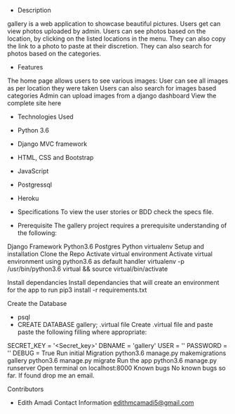 - Description

gallery is a web application to showcase beautiful pictures. Users get can view photos uploaded by admin. Users can see photos based on the location, by clicking on the listed locations in the menu. They can also copy the link to a photo to paste at their discretion. They can also search for photos based on the categories.

- Features

The home page allows users to see various images:
User can see all images as per location they were taken
Users can also search for images based categories
Admin can upload images from a django dashboard
View the complete site here

- Technologies Used

- Python 3.6
- Django MVC framework
- HTML, CSS and Bootstrap
- JavaScript
- Postgressql
- Heroku

- Specifications
To view the user stories or BDD check the specs file.

- Prerequisite
The gallery project requires a prerequisite understanding of the following:

Django Framework
Python3.6
Postgres
Python virtualenv
Setup and installation
Clone the Repo
Activate virtual environment
Activate virtual environment using python3.6 as default handler virtualenv -p /usr/bin/python3.6 virtual && source virtual/bin/activate

Install dependancies
Install dependancies that will create an environment for the app to run pip3 install -r requirements.txt

Create the Database
- psql
- CREATE DATABASE gallery;
.virtual file
Create .virtual file and paste paste the following filling where appropriate:

SECRET_KEY = '<Secret_key>'
DBNAME = 'gallery'
USER = '<Username>'
PASSWORD = '<password>'
DEBUG = True
Run initial Migration
python3.6 manage.py makemigrations gallery
python3.6 manage.py migrate
Run the app
python3.6 manage.py runserver
Open terminal on localhost:8000
Known bugs
No known bugs so far. If found drop me an email.

Contributors
- Edith Amadi
Contact Information
edithmcamadi5@gmail.com